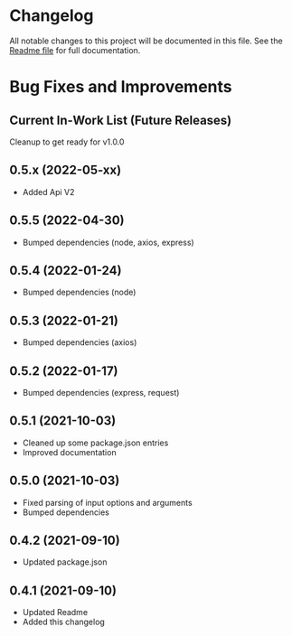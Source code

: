 # Changelog
All notable changes to this project will be documented in this file.
See the [Readme file](https://github.com/jsiegenthaler/hueget/blob/master/README.md) for full documentation.

# Bug Fixes and Improvements

## Current In-Work List (Future Releases)
Cleanup to get ready for v1.0.0

## 0.5.x (2022-05-xx)
* Added Api V2

## 0.5.5 (2022-04-30)
* Bumped dependencies (node, axios, express)

## 0.5.4 (2022-01-24)
* Bumped dependencies (node)

## 0.5.3 (2022-01-21)
* Bumped dependencies (axios)

## 0.5.2 (2022-01-17)
* Bumped dependencies (express, request)

## 0.5.1 (2021-10-03)
* Cleaned up some package.json entries
* Improved documentation

## 0.5.0 (2021-10-03)
* Fixed parsing of input options and arguments
* Bumped dependencies

## 0.4.2 (2021-09-10)
* Updated package.json

## 0.4.1 (2021-09-10)
* Updated Readme
* Added this changelog
